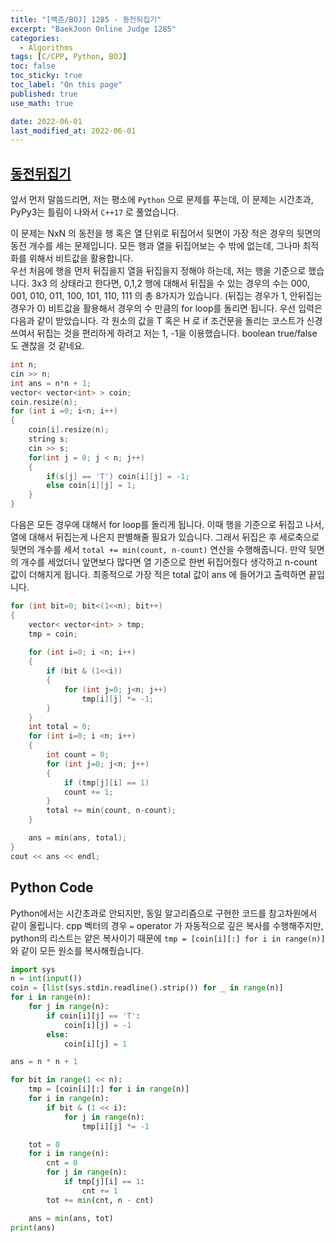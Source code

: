 ```yaml
---
title: "[백준/BOJ] 1285 - 동전뒤집기"
excerpt: "BaekJoon Online Judge 1285"
categories:
  - Algorithms
tags: [C/CPP, Python, BOJ]
toc: false
toc_sticky: true
toc_label: "On this page"
published: true
use_math: true

date: 2022-06-01
last_modified_at: 2022-06-01
---
```


## [동전뒤집기](https://www.acmicpc.net/problem/1285)
앞서 먼저 말씀드리면, 저는 평소에 `Python` 으로 문제를 푸는데, 이 문제는 시간초과, PyPy3는 틀림이 나와서 `C++17` 로 풀었습니다.

이 문제는 NxN 의 동전을 행 혹은 열 단위로 뒤집어서 뒷면이 가장 적은 경우의 뒷면의 동전 개수를 세는 문제입니다.
모든 행과 열을 뒤집어보는 수 밖에 없는데, 그나마 최적화를 위해서 비트값을 활용합니다.  
우선 처음에 행을 먼저 뒤집을지 열을 뒤집을지 정해야 하는데, 저는 행을 기준으로 했습니다.
3x3 의 상태라고 한다면, 0,1,2 행에 대해서 뒤집을 수 있는 경우의 수는 000, 001, 010, 011, 100, 101, 110, 111 의 총 8가지가 있습니다.
(뒤집는 경우가 1, 안뒤집는 경우가 0)
비트값을 활용해서 경우의 수 만큼의 for loop를 돌리면 됩니다. 우선 입력은 다음과 같이 받았습니다. 각 원소의 값을 T 혹은 H 로 if 조건문을 돌리는 코스트가 신경쓰여서 뒤집는 것을 편리하게 하려고 저는 1, -1을 이용했습니다. boolean true/false 도 괜찮을 것 같네요.

```cpp
int n;
cin >> n;
int ans = n*n + 1;
vector< vector<int> > coin;
coin.resize(n);
for (int i =0; i<n; i++)
{
    coin[i].resize(n);
    string s;
    cin >> s;
    for(int j = 0; j < n; j++)
    {
        if(s[j] == 'T') coin[i][j] = -1; 
        else coin[i][j] = 1;
    }
}
```

다음은 모든 경우에 대해서 for loop를 돌리게 됩니다. 이때 행을 기준으로 뒤집고 나서, 열에 대해서 뒤집는게 나은지 판별해줄 필요가 있습니다. 그래서 뒤집은 후 세로축으로 뒷면의 개수를 세서 `total += min(count, n-count)` 연산을 수행해줍니다. 만약 뒷면의 개수를 세었더니 앞면보다 많다면 열 기준으로 한번 뒤집어줬다 생각하고 n-count 값이 더해지게 됩니다. 최종적으로 가장 적은 total 값이 ans 에 들어가고 출력하면 끝입니다.

```cpp
for (int bit=0; bit<(1<<n); bit++)
{
    vector< vector<int> > tmp;
    tmp = coin;
    
    for (int i=0; i <n; i++)
    {
        if (bit & (1<<i))
        {
            for (int j=0; j<n; j++)
                tmp[i][j] *= -1;
        }
    }
    int total = 0;
    for (int i=0; i <n; i++)
    {
        int count = 0;
        for (int j=0; j<n; j++)
        {
            if (tmp[j][i] == 1)
            count += 1;
        }
        total += min(count, n-count);
    }

    ans = min(ans, total);
}
cout << ans << endl;
```

## Python Code
Python에서는 시간초과로 안되지만, 동일 알고리즘으로 구현한 코드를 참고차원에서 같이 올립니다. cpp 벡터의 경우 `=` operator 가 자동적으로 깊은 복사를 수행해주지만, python의 리스트는 얕은 복사이기 때문에 `tmp = [coin[i][:] for i in range(n)]` 와 같이 모든 원소를 복사해줬습니다.

```python
import sys
n = int(input())
coin = [list(sys.stdin.readline().strip()) for _ in range(n)]
for i in range(n):
    for j in range(n):
        if coin[i][j] == 'T':
            coin[i][j] = -1
        else:
            coin[i][j] = 1

ans = n * n + 1

for bit in range(1 << n):
    tmp = [coin[i][:] for i in range(n)]
    for i in range(n):
        if bit & (1 << i):
            for j in range(n):
                tmp[i][j] *= -1

    tot = 0
    for i in range(n):
        cnt = 0
        for j in range(n):
            if tmp[j][i] == 1:
                cnt += 1
        tot += min(cnt, n - cnt)

    ans = min(ans, tot)
print(ans)
```